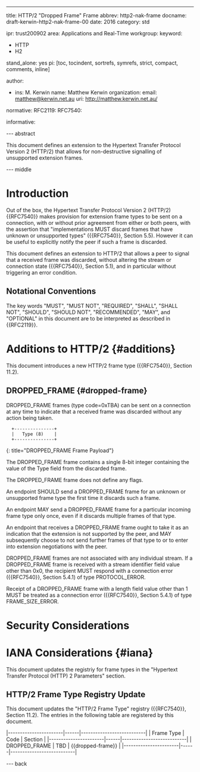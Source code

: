 ---
title: HTTP/2 "Dropped Frame" Frame
abbrev: http2-nak-frame
docname: draft-kerwin-http2-nak-frame-00
date: 2016
category: std

ipr: trust200902
area: Applications and Real-Time
workgroup: 
keyword:
 - HTTP
 - H2

stand_alone: yes
pi: [toc, tocindent, sortrefs, symrefs, strict, compact, comments, inline]

author:
 - ins: M. Kerwin
   name: Matthew Kerwin
   organization: 
   email: matthew@kerwin.net.au
   uri: http://matthew.kerwin.net.au/

normative:
  RFC2119:
  RFC7540:

informative:


--- abstract

This document defines an extension to the Hypertext Transfer Protocol Version 2 (HTTP/2) that
allows for non-destructive signalling of unsupported extension frames.

--- middle

# Introduction

Out of the box, the Hypertext Transfer Protocol Version 2 (HTTP/2) {{RFC7540}} makes provision for
extension frame types to be sent on a connection, with or without prior agreement from either or
both peers, with the assertion that "implementations MUST discard frames that have unknown or
unsupported types" ({{RFC7540}}, Section 5.5).  However it can be useful to explicitly notify the
peer if such a frame is discarded.

This document defines an extension to HTTP/2 that allows a peer to signal that a received frame
was discarded, without altering the stream or connection state ({{RFC7540}}, Section 5.1), and in
particular without triggering an error condition.


## Notational Conventions

The key words "MUST", "MUST NOT", "REQUIRED", "SHALL", "SHALL NOT",
"SHOULD", "SHOULD NOT", "RECOMMENDED", "MAY", and "OPTIONAL" in this
document are to be interpreted as described in {{RFC2119}}.

# Additions to HTTP/2 {#additions}

This document introduces a new HTTP/2 frame type ({{RFC7540}}, Section 11.2).


## DROPPED\_FRAME {#dropped-frame}

DROPPED\_FRAME frames (type code=0xTBA) can be sent on a connection at any time <!-- FIXME --> to
indicate that a received frame was discarded without any action being taken.

~~~~~~~~~~
  +---------------+
  |   Type (8)    |
  +---------------+
~~~~~~~~~~
{: title="DROPPED_FRAME Frame Payload"}

The DROPPED\_FRAME frame contains a single 8-bit integer containing the value of the Type field
from the discarded frame.

The DROPPED\_FRAME frame does not define any flags.

An endpoint SHOULD send a DROPPED\_FRAME frame for an unknown or unsupported frame type the first
time it discards such a frame.

An endpoint MAY send a DROPPED\_FRAME frame for a particular incoming frame type only once, even
if it discards multiple frames of that type.

An endpoint that receives a DROPPED\_FRAME frame ought to take it as an indication that the
extension is not supported by the peer, and MAY subsequently choose to not send further frames of
that type to or to enter into extension negotiations with the peer.

DROPPED\_FRAME frames are not associated with any individual stream.  If a DROPPED\_FRAME frame is
received with a stream identifier field value other than 0x0, the recipient MUST respond with a
connection error ({{RFC7540}}, Section 5.4.1) of type PROTOCOL\_ERROR.

Receipt of a DROPPED\_FRAME frame with a length field value other than 1 MUST be treated as a
connection error ({{RFC7540}}, Section 5.4.1) of type FRAME\_SIZE\_ERROR.

<!--

TODO:

 * warn MUXers about forwarding/coalescing extensions
 * mention the error detection capability

-->

# Security Considerations

<!-- TODO -->

# IANA Considerations  {#iana}

This document updates the registriy for frame types in the "Hypertext Transfer Protocol (HTTP) 2
Parameters" section.


## HTTP/2 Frame Type Registry Update

This document updates the "HTTP/2 Frame Type" registry ({{RFC7540}}, Section 11.2).  The entries
in the following table are registered by this document.

 |-----------------------|------|---------------------------|
 | Frame Type            | Code | Section                   |
 |-----------------------|------|---------------------------|
 | DROPPED\_FRAME        | TBD  | {{dropped-frame}}         |
 |-----------------------|------|---------------------------|


--- back
